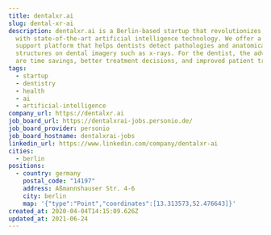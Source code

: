 ```yaml
---
title: dentalxr.ai
slug: dental-xr-ai
description: dentalxr.ai is a Berlin-based startup that revolutionizes dentistry
  with state-of-the-art artificial intelligence technology. We offer a decision
  support platform that helps dentists detect pathologies and anatomical
  structures on dental imagery such as x-rays. For the dentist, the advantages
  are time savings, better treatment decisions, and improved patient trust.
tags:
  - startup
  - dentistry
  - health
  - ai
  - artificial-intelligence
company_url: https://dentalxr.ai
job_board_url: https://dentalxrai-jobs.personio.de/
job_board_provider: personio
job_board_hostname: dentalxrai-jobs
linkedin_url: https://www.linkedin.com/company/dentalxr-ai
cities:
  - berlin
positions:
  - country: germany
    postal_code: "14197"
    address: Aßmannshauser Str. 4-6
    city: berlin
    map: '{"type":"Point","coordinates":[13.313573,52.476643]}'
created_at: 2020-04-04T14:15:09.626Z
updated_at: 2021-06-24
---
```

